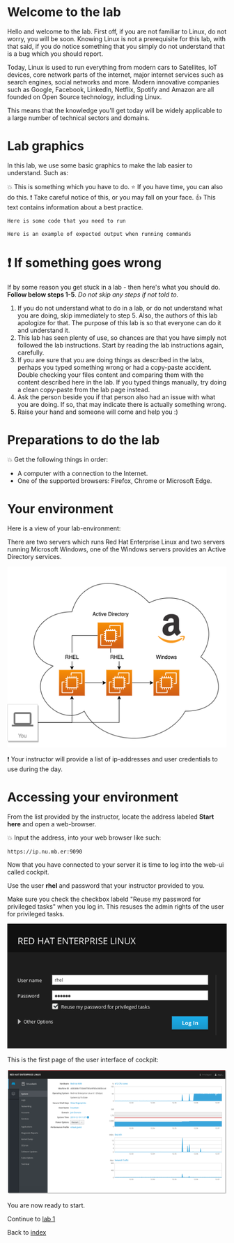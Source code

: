 # Welcome to the lab

Hello and welcome to the lab. First off, if you are not familiar to Linux, do not worry, you will be soon. Knowing Linux is not a prerequisite for this lab, with that said, if you do notice something that you simply do not understand that is a bug which you should report.

Today, Linux is used to run everything from modern cars to Satellites, IoT devices, core network parts of the internet, major internet services such as search engines, social networks and more. Modern innovative companies such as Google, Facebook, LinkedIn, Netflix, Spotify and Amazon are all founded on Open Source technology, including Linux. 

This means that the knowledge you'll get today will be widely applicable to a large number of technical sectors and domains.

# Lab graphics

In this lab, we use some basic graphics to make the lab easier to understand. Such as:

:boom: This is something which you have to do.
:star: If you have time, you can also do this.
:exclamation: Take careful notice of this, or you may fall on your face.
:thumbsup: This text contains information about a best practice.
```
Here is some code that you need to run
```
```
Here is an example of expected output when running commands
```

# :exclamation: If something goes wrong
If by some reason you get stuck in a lab - then here's what you should do. **Follow below steps 1-5**. _Do not skip any steps if not told to._

1. If you do not understand what to do in a lab, or do not understand what you are doing, skip immediately to step 5. Also, the authors of this lab apologize for that. The purpose of this lab is so that everyone can do it and understand it.
2. This lab has seen plenty of use, so chances are that you have simply not followed the lab instructions. Start by reading the lab instructions again, carefully.
3. If you are sure that you are doing things as described in the labs, perhaps you typed something wrong or had a copy-paste accident. Double checking your files content and comparing them with the content described here in the lab. If you typed things manually, try doing a clean copy-paste from the lab page instead.
4. Ask the person beside you if that person also had an issue with what you are doing. If so, that may indicate there is actually something wrong.
5. Raise your hand and someone will come and help you :)

# Preparations to do the lab

:boom: Get the following things in order:
* A computer with a connection to the Internet.
* One of the supported browsers: Firefox, Chrome or Microsoft Edge.

# Your environment

Here is a view of your lab-environment:

There are two servers which runs Red Hat Enterprise Linux and two servers running Microsoft Windows, one of the Windows servers provides an Active Directory services.

![Overview of workshop](images/cockpitws.png)

:exclamation: Your instructor will provide a list of ip-addresses and user credentials to use during the day.

# Accessing your environment

From the list provided by the instructor, locate the address labeled **Start here** and open a web-browser. 

:boom: Input the address, into your web browser like such:
```
https://ip.nu.mb.er:9090
```
Now that you have connected to your server it is time to log into the web-ui called cockpit.

Use the user **rhel** and password that your instructor provided to you.

Make sure you check the checkbox labeld "Reuse my password for privileged tasks" when you log in. This resuses the admin rights of the user for privileged tasks.

![login page of cockpit](images/login.png)

This is the first page of the user interface of cockpit:

![system user interface of cockpit](images/interface_system.png)

You are now ready to start.

Continue to [lab 1](lab1.md)

Back to [index](thews.md)
